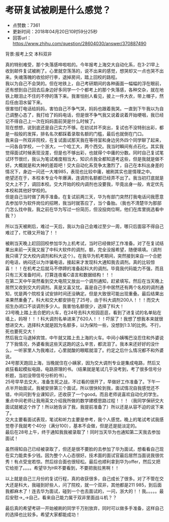 # 考研复试被刷是什么感觉？
- 点赞数：7361
- 更新时间：2018年04月20日10时59分25秒
- 回答url：https://www.zhihu.com/question/28604030/answer/370887490
<body>
 <p data-pid="OZyCXfSB">背景:报考上交 本科双非</p>
 <p data-pid="egfnqPhC">真的特别难受，那个失落感哗啦啦的。今年报考上海交大自动化系，在3-21早上收到邮件复试被刷了。心里就空荡荡的，说不出来的感觉，想哭却又一点也哭不出来。失魂落魄的收拾好行李，退掉房间，踏上回校的路程。<br>
   我以为自己不会哭的。但在地铁上，自己考研期间的各种画面一幅幅的浮在眼前，还有想到自己回去后身边好多同学一个个都考上的那个失落感，各种交杂，就在地铁上眼泪止不住的不停的落下来。我害怕别人看见，披上一件大衣，带上帽子，然后任由泪水留下来。<br>
   很害怕打电话给妈妈，害怕自己不争气哭，妈妈也跟着我哭。一直到下午我以为自己调整心态了，我打给了妈妈电话，但是很不争气我又说着说着开始哽咽，我已经记不得自己上一次在妈妈面前哭是什么时候了。<br>
   现在想想，说到底还是自己实力不够。在初试并不突出，复试也不没特别出彩，都是一般般的发挥，排名名次都踩着录取名额的门槛，最后也就倒在门口。<br>
   我来自一所双非院校，在复试面试那天我在等待室和身边另外四个同学聊了起来，一问各自学校，一个浙大，一个哈工大，两个西交。我当时瞬间有点石化。其实我觉得面试时候表现没差，但是也不够出彩，也就得个中庸的分数。同时自己复试笔试环节很烂，我认为笔试难度相当大，知识点我全都知道考这些，但是我就是做不好。大概就是和大神的差距吧！交大自动化系竞争太激烈了，自己在本科出身差的情况下，身边一问还一大堆985，表现也比较中庸，被刷其实也是情理之中。<br>
   绝望还在于，本校本专业今年爆满，连调剂名额都已经弄不出了。我当初打底就是交大上不了，调回本校。交大开始的校内调剂也没要我，毕竟出身一般，肯定优先本校和其他好学校的。<br>
   但是自己当时做了两手准备。在复试前两三天，华为有部门突然打我电话问我愿意去参加华为软件岗位的招聘，我当时就答应了，当个备胎。（我也不清楚华为那部门怎么找中我，我之前在华为写过一份简历，但没投岗位啊，他们在库里挑选看中我？）</p>
 <p data-pid="OuVgWPfi">所以当天被刷后，难过一天后，我以为自己会难过至少一周，哪只后面容不得自己难过了，忙碌又开始了！！</p>
 <p data-pid="cVX8laK7">被刷当天晚上赶回回校参加华为上机考试，当时已经做好工作准备。对了在复试结果出来前一天我又报了中科大软件的调剂，额，完全没报希望，随便填填。（调剂我只填了交大校内调剂和科大这个）。在我华为机考期间，突然接到来自一个合肥的电话，纳闷还以为诈骗电话，接起来才发现科大通知我去调剂。真的比较惊喜！！！在机考之后就马不停蹄的准备起科大的调剂。毕竟我代码能力不强，而且只有三天准备时间，打算连夜看C语言和数据结构！！！<br>
   在第二天中午突然看到交大电院又放出一个调剂通知，赶紧填写。然后在当天晚上居然又收到交大的调剂。真是又喜又忧。喜是自己手中居然还有两个名校的调剂通知，忧是两个院校复试安排时间还没确定。但是大致很可能出现重叠。最后结果出来果然重叠了。科大和交大都安排在了25号，由于科大调剂200人！！！而交大招生办闭口不谈调剂多少人。我害怕名额很少，选择了科大！<br>
   23号晚上踏上去合肥的火车，在24号去科大校园逛逛，看到了进复试的名单贴在墙上，妈呀！！！科大调剂名单进来了620人！！！吓尿了！我想了想我本来就很想进交大，选择科大就是因为名额多，以为保险一些，没想到1:3.1的比例。不行，死也要死交大！<br>
   然后我立马退掉宾馆，中午就又踏上去上海的火车。中间小姨嘴巴没忍住和外婆说了下我情况，外婆看我这些天这跑的这么辛苦，都流泪了。我本来还好好的没什么，一听家里人为我难过，心里就酸的眼眶就湿了。约定之后什么情况都不和外婆说。<br>
   24号那天跑回上海，当晚就住在小姨家，因为交大调剂专业是集成电路，然后又疯狂看起模拟电路，电路原理的书。（结果就是笔试几乎没考到，考了很多信号分析题，当初没带信号分析的书）。<br>
   25号早早去交大，准备生死之战，不过看的很开了，早做好工作准备了。下午一点半开始面试，我被安排第三个面试，所以很快轮到我，面试情况自我感觉还不错，中间问到专业课知识，还收获了一个good。而且老师说喜欢自动化的学生。重点中间老师让我用英文介绍我所做的数学建模思路过程！！！（我同学保研交大面试就被这个炸了！所以她告诉了我，我提前准备了）所以还是从容不迫的说下来了。<br>
   交大主要看面试表现，笔试和听力主要是参考，我个人感觉。晚上的笔试考试我感觉卷子我就考个40分（满分100），基本不会做，但是还是挺淡定的。<br>
   最后在28号上午，终于通知我我被录取了！同时当天华为也通知第二天我去参加面试！</p>
 <p data-pid="owoi3wci">虽然得知自己已经被录取了，但还是很不要脸的去参加了华为面试，想看看自己现在实力能卖多少钱。因为整个人心态很好。技术面的面试官最后居然当面说我很优秀！有点受宠若惊。然后综合面也很轻松。最后也顺利拿到华为offer，然后又把它给拒了。。。。希望华为HR不要看到，不要把我拉黑啊！！</p>
 <p data-pid="YrumV5l-">以上就是自己三月份的复试行程，真的收获很多，自己成长了很多。对了不管在交大还是科大，我碰到好些人，问了院校，就一个双非，其他都是211 985，到后面我都麻木了！连去华为面试，碰到一个也去面试的，一问，浙大的！！我。。。。。最后安慰→_→自己，看来自己能力属于双非里面战斗机？？</p>
 <p data-pid="14CPrIZW">最后真的希望考研一开始被刷的同学千万别放弃，同时可以做多手准备，这样自己的选择也比较多。希望大家都能成功！</p>
</body>